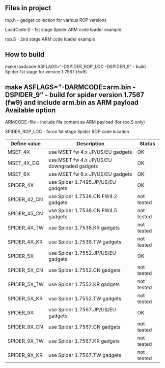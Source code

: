 Files in project
-----
rop.h - gadget collection for various ROP versions

LoadCode.S - 1st stage Spider ARM code loader example

rop.S - 2nd stage ARM code loader example

How to build
-----
make loadcode ASFLAGS="-DSPIDER_ROP_LOC -DSPIDER_9" - build Spider 1st stage for version 1.7567 (fw9)

make ASFLAGS="-DARMCODE=arm.bin -DSPIDER_9" - build for spider version 1.7567 (fw9) and include arm.bin as ARM payload
Available option
-----
ARMCODE=file - include file content as ARM payload (for rpo.S only)

SPIDER_ROP_LOC - force 1st stage Spider ROP code location

Define value|Description|Status
----------|----------|----------
MSET_4X|use MSET fw 4.x JP/US/EU gadgets|OK
MSET_4X_DG|use MSET fw 4.x JP/US/EU downgraded gadgets|OK
MSET_6X|use MSET fw 6.x  JP/US/EU gadgets|OK
SPIDER_4X|use Spider 1.7495.JP/US/EU gadgets|OK
SPIDER_42_CN|use Spider 1.7538.CN FW4.2 gadgets|not tested
SPIDER_45_CN|use Spider 1.7538.CN FW4.5 gadgets|not tested
SPIDER_4X_TW|use Spider 1.7538.KR gadgets|not tested
SPIDER_4X_KR|use Spider 1.7538.TW gadgets|not tested
SPIDER_5X|use Spider 1.7552.JP/US/EU gadgets|OK
SPIDER_5X_CN|use Spider 1.7552.CN gadgets|not tested
SPIDER_5X_TW|use Spider 1.7552.KR gadgets|not tested
SPIDER_5X_KR|use Spider 1.7552.TW gadgets|not tested
SPIDER_9X|use Spider 1.7567.JP/US/EU gadgets|OK
SPIDER_9X_CN|use Spider 1.7567.CN gadgets|not tested
SPIDER_9X_TW|use Spider 1.7567.KR gadgets|not tested
SPIDER_9X_KR|use Spider 1.7567.TW gadgets|not tested


